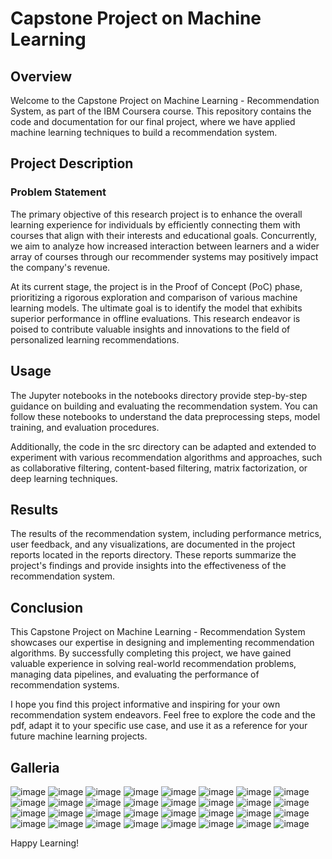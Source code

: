 # Capstone Project on Machine Learning
## Overview

Welcome to the Capstone Project on Machine Learning - Recommendation System, as part of the IBM Coursera course. This repository contains the code and documentation for our final project, where we have applied machine learning techniques to build a recommendation system.

## Project Description
### Problem Statement

The primary objective of this research project is to enhance the overall learning experience for individuals by efficiently connecting them with courses that align with their interests and educational goals. Concurrently, we aim to analyze how increased interaction between learners and a wider array of courses through our recommender systems may positively impact the company's revenue.

At its current stage, the project is in the Proof of Concept (PoC) phase, prioritizing a rigorous exploration and comparison of various machine learning models. The ultimate goal is to identify the model that exhibits superior performance in offline evaluations. This research endeavor is poised to contribute valuable insights and innovations to the field of personalized learning recommendations.

## Usage

The Jupyter notebooks in the notebooks directory provide step-by-step guidance on building and evaluating the recommendation system. You can follow these notebooks to understand the data preprocessing steps, model training, and evaluation procedures.

Additionally, the code in the src directory can be adapted and extended to experiment with various recommendation algorithms and approaches, such as collaborative filtering, content-based filtering, matrix factorization, or deep learning techniques.

## Results

The results of the recommendation system, including performance metrics, user feedback, and any visualizations, are documented in the project reports located in the reports directory. These reports summarize the project's findings and provide insights into the effectiveness of the recommendation system.

## Conclusion

This Capstone Project on Machine Learning - Recommendation System showcases our expertise in designing and implementing recommendation algorithms. By successfully completing this project, we have gained valuable experience in solving real-world recommendation problems, managing data pipelines, and evaluating the performance of recommendation systems.

I hope you find this project informative and inspiring for your own recommendation system endeavors. Feel free to explore the code and the pdf, adapt it to your specific use case, and use it as a reference for your future machine learning projects.

## Galleria

![image](https://github.com/dreamboat26/legendary-mojito/assets/125608791/3243e1e0-bae8-4757-8313-723d63e8dc37)
![image](https://github.com/dreamboat26/legendary-mojito/assets/125608791/5725b946-52ad-4104-be37-ca6b95fb3643)
![image](https://github.com/dreamboat26/legendary-mojito/assets/125608791/6c7aa3dd-cfbc-48a2-880b-c3e2dda2b1ed)
![image](https://github.com/dreamboat26/legendary-mojito/assets/125608791/0b154b8d-77c7-4c7e-b0d4-b79210f49d6a)
![image](https://github.com/dreamboat26/legendary-mojito/assets/125608791/0e0942d1-7b62-4d1a-b58a-7e39e353c52a)
![image](https://github.com/dreamboat26/legendary-mojito/assets/125608791/43b3a8be-e1c5-4320-9363-6436bae54c77)
![image](https://github.com/dreamboat26/legendary-mojito/assets/125608791/97c76f45-da25-4071-8aa4-496705ff3c67)
![image](https://github.com/dreamboat26/legendary-mojito/assets/125608791/efc17862-36cd-4f46-af6d-8f9a3348c589)
![image](https://github.com/dreamboat26/legendary-mojito/assets/125608791/78566a15-f5c2-4bbc-96f4-7b99bf5da23d)
![image](https://github.com/dreamboat26/legendary-mojito/assets/125608791/b84b8599-3c0c-473a-9af6-91c51a8b1f44)
![image](https://github.com/dreamboat26/legendary-mojito/assets/125608791/0ea1ddac-221e-4d50-90a7-e639ce643c5e)
![image](https://github.com/dreamboat26/legendary-mojito/assets/125608791/a84fe99b-a34c-44b5-884c-32a40be23009)
![image](https://github.com/dreamboat26/legendary-mojito/assets/125608791/aeb63061-eb86-4090-91ee-80f645b2ed5a)
![image](https://github.com/dreamboat26/legendary-mojito/assets/125608791/1ad65ad6-30ef-4139-9f40-63ecdca99929)
![image](https://github.com/dreamboat26/legendary-mojito/assets/125608791/c9b58bde-eb48-4888-816c-c31c49c6db7e)
![image](https://github.com/dreamboat26/legendary-mojito/assets/125608791/b1e9e902-bb70-4062-ac7e-0b08f7610dda)
![image](https://github.com/dreamboat26/legendary-mojito/assets/125608791/40f4f96e-d1be-4015-b2a6-46f9064efb82)
![image](https://github.com/dreamboat26/legendary-mojito/assets/125608791/6343a39f-170b-44f0-821b-203dd467dad4)
![image](https://github.com/dreamboat26/legendary-mojito/assets/125608791/6480eeab-3c15-4b2d-a4ca-3a72674f541f)
![image](https://github.com/dreamboat26/legendary-mojito/assets/125608791/f6430caa-bd77-4a39-bc3e-a9df56a1b02f)
![image](https://github.com/dreamboat26/legendary-mojito/assets/125608791/e0e4b448-3df0-47b5-a67f-3ef7af6dba91)
![image](https://github.com/dreamboat26/legendary-mojito/assets/125608791/d2b422ee-2183-4bc1-a20c-19b7c021c017)
![image](https://github.com/dreamboat26/legendary-mojito/assets/125608791/28462af7-37eb-4d87-ab35-f773e843a4c9)
![image](https://github.com/dreamboat26/legendary-mojito/assets/125608791/dcd0d018-9520-40cd-b784-dbd51b32f97d)
![image](https://github.com/dreamboat26/legendary-mojito/assets/125608791/449d2eed-a572-4b11-ae29-534176d8fe67)
![image](https://github.com/dreamboat26/legendary-mojito/assets/125608791/8be15e2d-5700-49ad-9320-32919a1ec5b3)
![image](https://github.com/dreamboat26/legendary-mojito/assets/125608791/0aa8496e-e6c6-40b9-8399-1a720ede8785)
![image](https://github.com/dreamboat26/legendary-mojito/assets/125608791/70054034-857b-4b6a-a91a-6abd4c5917ab)
![image](https://github.com/dreamboat26/legendary-mojito/assets/125608791/034a1b24-6f66-4c77-9e02-ccd8b433faa0)
![image](https://github.com/dreamboat26/legendary-mojito/assets/125608791/78b304f7-36d1-488f-a943-f4ca47ed1f28)
![image](https://github.com/dreamboat26/legendary-mojito/assets/125608791/d9ad8a43-5ed2-4d9b-8b7c-d6eecba3d437)
![image](https://github.com/dreamboat26/legendary-mojito/assets/125608791/943ac8ad-a8ba-4691-b729-86e245231ae9)

Happy Learning!
